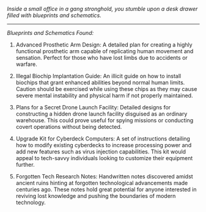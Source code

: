 
*Inside a small office in a gang stronghold, you stumble upon a desk drawer filled with blueprints and schematics.*

---

*Blueprints and Schematics Found:*

1. Advanced Prosthetic Arm Design: A detailed plan for creating a highly functional prosthetic arm capable of replicating human movement and sensation. Perfect for those who have lost limbs due to accidents or warfare.

2. Illegal Biochip Implantation Guide: An illicit guide on how to install biochips that grant enhanced abilities beyond normal human limits. Caution should be exercised while using these chips as they may cause severe mental instability and physical harm if not properly maintained.

3. Plans for a Secret Drone Launch Facility: Detailed designs for constructing a hidden drone launch facility disguised as an ordinary warehouse. This could prove useful for spying missions or conducting covert operations without being detected.

4. Upgrade Kit for Cyberdeck Computers: A set of instructions detailing how to modify existing cyberdecks to increase processing power and add new features such as virus injection capabilities. This kit would appeal to tech-savvy individuals looking to customize their equipment further.

5. Forgotten Tech Research Notes: Handwritten notes discovered amidst ancient ruins hinting at forgotten technological advancements made centuries ago. These notes hold great potential for anyone interested in reviving lost knowledge and pushing the boundaries of modern technology.
